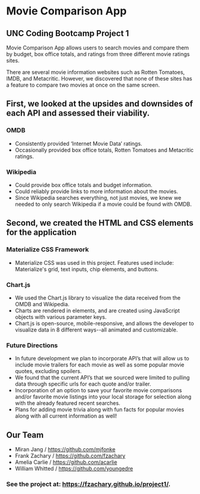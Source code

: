 # Movie Comparison App

## UNC Coding Bootcamp Project 1

Movie Comparison App allows users to search movies and compare them by budget, box office totals, and ratings from three different movie ratings sites.

There are several movie information websites such as Rotten Tomatoes, IMDB, and Metacritic. However, we discovered that none of these sites has a feature to compare two movies at once on the same screen. 


## First, we looked at the upsides and downsides of each API and assessed their viability.

### OMDB
- Consistently provided ‘Internet Movie Data’ ratings.
- Occasionally provided box office totals, Rotten Tomatoes and Metacritic ratings.

### Wikipedia
- Could provide box office totals and budget information.
- Could reliably provide links to more information about the movies.
- Since Wikipedia searches everything, not just movies, we knew we needed to only search Wikipedia if a movie could be found with OMDB.


## Second, we created the HTML and CSS elements for the application

### Materialize CSS Framework
- Materialize CSS was used in this project. Features used include: Materialize's grid, text inputs, chip elements, and buttons.

### Chart.js
- We used the Chart.js library to visualize the data received from the OMDB and Wikipedia.
- Charts are rendered in <canvas> elements, and are created using JavaScript objects with various parameter keys.
- Chart.js is open-source, mobile-responsive, and allows the developer to visualize data in 8 different ways--all animated and customizable.

### Future Directions
- In future development we plan to incorporate API’s that will allow us to include movie trailers for each movie  as well as some popular movie quotes, excluding spoilers. 
- We found that the current API’s that we sourced were limited to pulling data through specific urls for each quote and/or trailer.
- Incorporation of an option to save your favorite movie comparisons and/or favorite movie listings into your local storage for selection along with the already featured recent searches.
- Plans for adding movie trivia along with fun facts for popular movies along with all current information as well!

## Our Team
- Miran Jang / https://github.com/mjfonke
- Frank Zachary / https://github.com/fzachary
- Amelia Carlie / https://github.com/acarlie
- William Whitted / https://github.com/youngedre

### See the project at: https://fzachary.github.io/project1/.